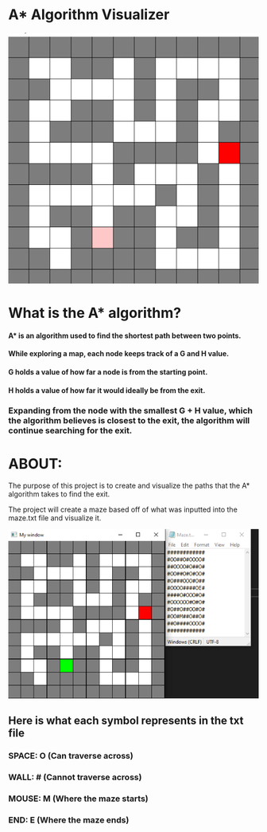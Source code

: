 # A* Algorithm Visualizer

![GIF of A* algorithm finding exit in maze](images/A_Star_Algorithm.gif)

# What is the A* algorithm?

#### A* is an algorithm used to find the shortest path between two points.
#### While exploring a map, each node keeps track of a G and H value.
#### G holds a value of how far a node is from the starting point.
#### H holds a value of how far it would ideally be from the exit.
### Expanding from the node with the smallest G + H value, which the algorithm believes is closest to the exit, the algorithm will continue searching for the exit.

# ABOUT:

The purpose of this project is to create and visualize the paths that the A* algorithm takes to find the exit.

The project will create a maze based off of what was inputted into the maze.txt file and visualize it.

![txt file creating a maze](images/mazeprogram.png)


## Here is what each symbol represents in the txt file

### SPACE: O (Can traverse across)
### WALL: # (Cannot traverse across)
### MOUSE: M (Where the maze starts)
### END: E (Where the maze ends)
